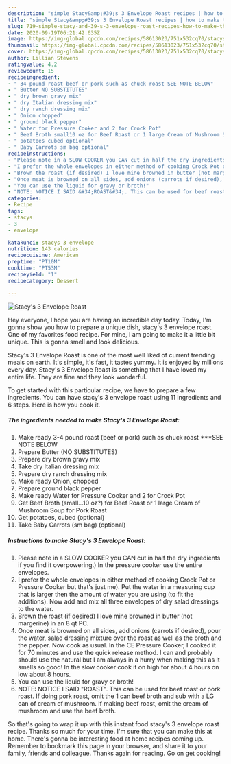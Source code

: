 ```yaml
---
description: "simple Stacy&amp;#39;s 3 Envelope Roast recipes | how to make the best Stacy&amp;#39;s 3 Envelope Roast"
title: "simple Stacy&amp;#39;s 3 Envelope Roast recipes | how to make the best Stacy&amp;#39;s 3 Envelope Roast"
slug: 719-simple-stacy-and-39-s-3-envelope-roast-recipes-how-to-make-the-best-stacy-and-39-s-3-envelope-roast
date: 2020-09-19T06:21:42.635Z
image: https://img-global.cpcdn.com/recipes/58613023/751x532cq70/stacys-3-envelope-roast-recipe-main-photo.jpg
thumbnail: https://img-global.cpcdn.com/recipes/58613023/751x532cq70/stacys-3-envelope-roast-recipe-main-photo.jpg
cover: https://img-global.cpcdn.com/recipes/58613023/751x532cq70/stacys-3-envelope-roast-recipe-main-photo.jpg
author: Lillian Stevens
ratingvalue: 4.2
reviewcount: 15
recipeingredient:
- " 34 pound roast beef or pork such as chuck roast SEE NOTE BELOW"
- " Butter NO SUBSTITUTES"
- " dry brown gravy mix"
- " dry Italian dressing mix"
- " dry ranch dressing mix"
- " Onion chopped"
- " ground black pepper"
- " Water for Pressure Cooker and 2 for Crock Pot"
- " Beef Broth small10 oz for Beef Roast or 1 large Cream of Mushroom Soup for Pork Roast"
- " potatoes cubed optional"
- " Baby Carrots sm bag optional"
recipeinstructions:
- "Please note in a SLOW COOKER you CAN cut in half the dry ingredients if you find it overpowering.) In the pressure cooker use the entire envelopes."
- "I prefer the whole envelopes in either method of cooking Crock Pot or Pressure Cooker but that&#39;s just me). Put the water in a measuring cup that is larger then the amount of water you are using (to fit the additions). Now add and mix all three envelopes of dry salad dressings to the water."
- "Brown the roast (if desired) I love mine browned in butter (not margerine) in an 8 qt PC."
- "Once meat is browned on all sides, add onions (carrots if desired), pour the water, salad dressing mixture over the roast as well as the broth and the pepper. Now cook as usual. In the CE Pressure Cooker, I cooked it for 70 minutes and use the quick release method. I can and probably should use the natural but I am always in a hurry when making this as it smells so good! In the slow cooker cook it on high for about 4 hours on low about 8 hours."
- "You can use the liquid for gravy or broth!"
- "NOTE: NOTICE I SAID &#34;ROAST&#34;. This can be used for beef roast or pork roast. If doing pork roast, omit the 1 can beef broth and sub with a LG can of cream of mushroom. If making beef roast, omit the cream of mushroom and use the beef broth."
categories:
- Recipe
tags:
- stacys
- 3
- envelope

katakunci: stacys 3 envelope 
nutrition: 143 calories
recipecuisine: American
preptime: "PT10M"
cooktime: "PT53M"
recipeyield: "1"
recipecategory: Dessert

---
```



![Stacy&#39;s 3 Envelope Roast](https://img-global.cpcdn.com/recipes/58613023/751x532cq70/stacys-3-envelope-roast-recipe-main-photo.jpg)

Hey everyone, I hope you are having an incredible day today. Today, I'm gonna show you how to prepare a unique dish, stacy&#39;s 3 envelope roast. One of my favorites food recipe. For mine, I am going to make it a little bit unique. This is gonna smell and look delicious.



Stacy&#39;s 3 Envelope Roast is one of the most well liked of current trending meals on earth. It's simple, it's fast, it tastes yummy. It is enjoyed by millions every day. Stacy&#39;s 3 Envelope Roast is something that I have loved my entire life. They are fine and they look wonderful.


To get started with this particular recipe, we have to prepare a few ingredients. You can have stacy&#39;s 3 envelope roast using 11 ingredients and 6 steps. Here is how you cook it.

<!--inarticleads1-->

##### The ingredients needed to make Stacy&#39;s 3 Envelope Roast:

1. Make ready  3-4 pound roast (beef or pork) such as chuck roast ***SEE NOTE BELOW
1. Prepare  Butter (NO SUBSTITUTES)
1. Prepare  dry brown gravy mix
1. Take  dry Italian dressing mix
1. Prepare  dry ranch dressing mix
1. Make ready  Onion, chopped
1. Prepare  ground black pepper
1. Make ready  Water for Pressure Cooker and 2 for Crock Pot
1. Get  Beef Broth (small...10 oz?) for Beef Roast or 1 large Cream of Mushroom Soup for Pork Roast
1. Get  potatoes, cubed (optional)
1. Take  Baby Carrots (sm bag) (optional)




<!--inarticleads2-->

##### Instructions to make Stacy&#39;s 3 Envelope Roast:

1. Please note in a SLOW COOKER you CAN cut in half the dry ingredients if you find it overpowering.) In the pressure cooker use the entire envelopes.
1. I prefer the whole envelopes in either method of cooking Crock Pot or Pressure Cooker but that&#39;s just me). Put the water in a measuring cup that is larger then the amount of water you are using (to fit the additions). Now add and mix all three envelopes of dry salad dressings to the water.
1. Brown the roast (if desired) I love mine browned in butter (not margerine) in an 8 qt PC.
1. Once meat is browned on all sides, add onions (carrots if desired), pour the water, salad dressing mixture over the roast as well as the broth and the pepper. Now cook as usual. In the CE Pressure Cooker, I cooked it for 70 minutes and use the quick release method. I can and probably should use the natural but I am always in a hurry when making this as it smells so good! In the slow cooker cook it on high for about 4 hours on low about 8 hours.
1. You can use the liquid for gravy or broth!
1. NOTE: NOTICE I SAID &#34;ROAST&#34;. This can be used for beef roast or pork roast. If doing pork roast, omit the 1 can beef broth and sub with a LG can of cream of mushroom. If making beef roast, omit the cream of mushroom and use the beef broth.




So that's going to wrap it up with this instant food stacy&#39;s 3 envelope roast recipe. Thanks so much for your time. I'm sure that you can make this at home. There's gonna be interesting food at home recipes coming up. Remember to bookmark this page in your browser, and share it to your family, friends and colleague. Thanks again for reading. Go on get cooking!
